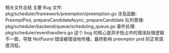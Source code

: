 相关文件总结
主要 Bug 文件: pkg/scheduler/framework/preemption/preemption.go
涉及函数: PreemptPod, prepareCandidateAsync, prepareCandidate
队列管理: pkg/scheduler/backend/queue/scheduling_queue.go
事件处理: pkg/scheduler/eventhandlers.go
这个 bug 的核心是异步抢占中的错误处理逻辑不一致，导致 NotFound 错误被错误地传播，最终影响 preemptor pod 的正常调度流程。